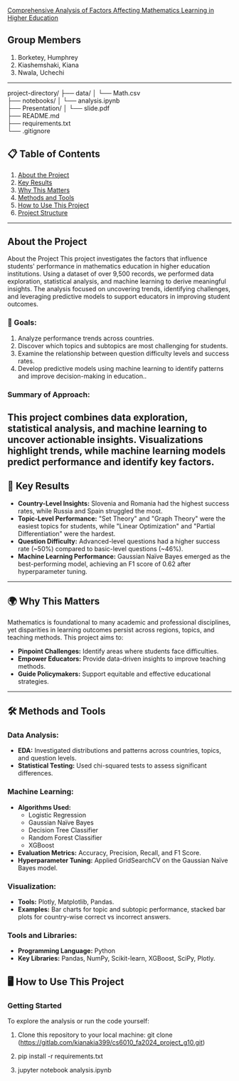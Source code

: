 [Comprehensive Analysis of Factors Affecting Mathematics Learning in Higher Education]([https://prediction-answer.streamlit.app](https://result-answer.streamlit.app/) "Comprehensive Analysis of Factors Affecting Mathematics Learning in Higher Education")


## Group Members
1. Borketey, Humphrey
2. Kiashemshaki, Kiana
3. Nwala, Uchechi

---

project-directory/
├── data/
│   └── Math.csv          
├── notebooks/
│   └── analysis.ipynb      
├── Presentation/
│   └── slide.pdf     
├── README.md               
├── requirements.txt        
└── .gitignore


## 📋 Table of Contents
1. [About the Project](#about-the-project)
2. [Key Results](#key-results)
3. [Why This Matters](#why-this-matters)
4. [Methods and Tools](#methods-and-tools)
5. [How to Use This Project](#how-to-use-this-project)
6. [Project Structure](#project-structure)


---


## About the Project
About the Project
This project investigates the factors that influence students' performance in mathematics education in higher education institutions. Using a dataset of over 9,500 records, we performed data exploration, statistical analysis, and machine learning to derive meaningful insights. The analysis focused on uncovering trends, identifying challenges, and leveraging predictive models to support educators in improving student outcomes.

### 🎯 Goals:
1. Analyze performance trends across countries.
2. Discover which topics and subtopics are most challenging for students.
3. Examine the relationship between question difficulty levels and success rates.
4. Develop predictive models using machine learning to identify patterns and improve decision-making in education..

### Summary of Approach:
This project combines data exploration, statistical analysis, and machine learning to uncover actionable insights. Visualizations highlight trends, while machine learning models predict performance and identify key factors.
---

## 🚀 Key Results
- **Country-Level Insights:** Slovenia and Romania had the highest success rates, while Russia and Spain struggled the most.
- **Topic-Level Performance:** "Set Theory" and "Graph Theory" were the easiest topics for students, while "Linear Optimization" and "Partial Differentiation" were the hardest.
- **Question Difficulty:** Advanced-level questions had a higher success rate (~50%) compared to basic-level questions (~46%).
- **Machine Learning Performance:** Gaussian Naïve Bayes emerged as the best-performing model, achieving an F1 score of 0.62 after hyperparameter tuning.

---

## 🌍 Why This Matters
Mathematics is foundational to many academic and professional disciplines, yet disparities in learning outcomes persist across regions, topics, and teaching methods. This project aims to:
- **Pinpoint Challenges:** Identify areas where students face difficulties.
- **Empower Educators:** Provide data-driven insights to improve teaching methods.
- **Guide Policymakers:** Support equitable and effective educational strategies.

---
## 🛠 Methods and Tools
### Data Analysis:
- **EDA:** Investigated distributions and patterns across countries, topics, and question levels.
- **Statistical Testing:** Used chi-squared tests to assess significant differences.

### Machine Learning:
- **Algorithms Used:** 
  - Logistic Regression
  - Gaussian Naïve Bayes
  - Decision Tree Classifier
  - Random Forest Classifier
  - XGBoost
- **Evaluation Metrics:** Accuracy, Precision, Recall, and F1 Score.
- **Hyperparameter Tuning:** Applied GridSearchCV on the Gaussian Naïve Bayes model.

### Visualization:
- **Tools:** Plotly, Matplotlib, Pandas.
- **Examples:** Bar charts for topic and subtopic performance, stacked bar plots for country-wise correct vs incorrect answers.

### Tools and Libraries:
- **Programming Language:** Python
- **Key Libraries:** Pandas, NumPy, Scikit-learn, XGBoost, SciPy, Plotly.

## 🖥 How to Use This Project
### Getting Started
To explore the analysis or run the code yourself:

1. Clone this repository to your local machine:
   git clone (https://gitlab.com/kianakia399/cs6010_fa2024_project_g10.git)
2. pip install -r requirements.txt

3. jupyter notebook analysis.ipynb




